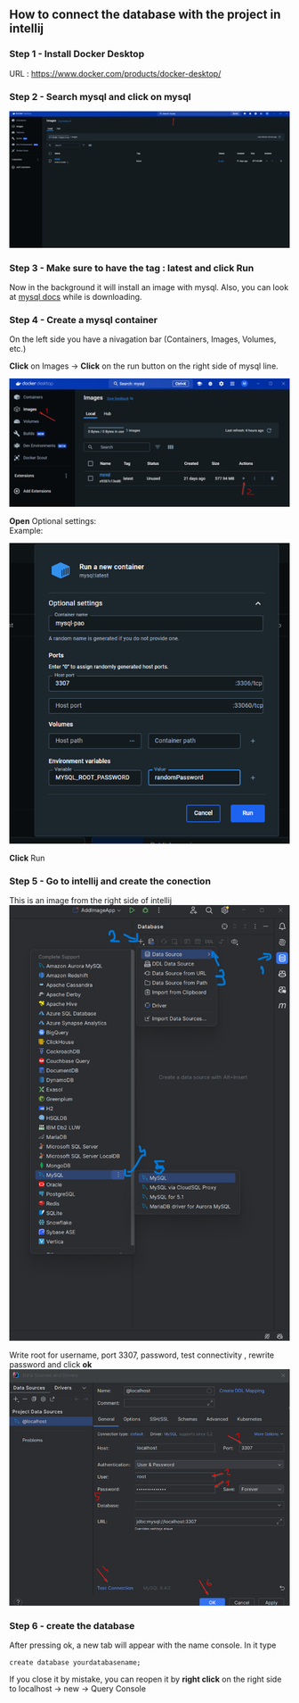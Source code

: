 ## How to connect the database with the project in intellij

### Step 1 - Install Docker Desktop

URL : https://www.docker.com/products/docker-desktop/

### Step 2 - Search mysql and click on mysql

![image](readmeMaterials/mysql-search.png)

### Step 3 - Make sure to have the tag : latest and click Run
Now in the background it will install an image with mysql.
Also, you can look at [mysql docs](https://hub.docker.com/_/mysql?uuid=BF7E2721-8342-4AA3-8D94-7C0612672201) while is downloading.

### Step 4 - Create a mysql container
On the left side you have a nivagation bar (Containers, Images, Volumes, etc.)


**Click** on Images -> **Click** on the run button on the right side of mysql line.

![image](readmeMaterials/create_container1.png)

**Open** Optional settings:   
Example:

![image](readmeMaterials/create_container2.png)

**Click** Run

### Step 5 - Go to intellij and create the conection

This is an image from the right side of intellij
![image](readmeMaterials/connect_database.png)

Write root for username, port 3307, password, test connectivity , rewrite password and click **ok**
![image](readmeMaterials/create_connection1.png)

### Step 6 - create the database
After pressing ok, a new tab will appear with the name console. 
In it type 
```mysql
create database yourdatabasename;
```
If you close it by mistake, you can reopen it by **right click** on the right side to localhost -> new -> Query Console


